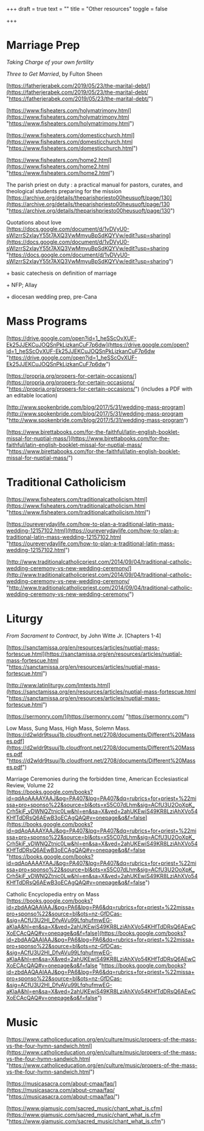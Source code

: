 +++
draft = true
text = ""
title = "Other resources"
toggle = false

+++
# Marriage Prep

_Taking Charge of your own fertility_

_Three to Get Married_, by Fulton Sheen

[https://fatherjerabek.com/2019/05/23/the-marital-debt/](https://fatherjerabek.com/2019/05/23/the-marital-debt/ "https://fatherjerabek.com/2019/05/23/the-marital-debt/")

[https://www.fisheaters.com/holymatrimony.html](https://www.fisheaters.com/holymatrimony.html "https://www.fisheaters.com/holymatrimony.html")

[https://www.fisheaters.com/domesticchurch.html](https://www.fisheaters.com/domesticchurch.html "https://www.fisheaters.com/domesticchurch.html")

[https://www.fisheaters.com/home2.html](https://www.fisheaters.com/home2.html "https://www.fisheaters.com/home2.html")

The parish priest on duty : a practical manual for pastors, curates, and theological students preparing for the mission  
[https://archive.org/details/theparishpriesto00heusuoft/page/130](https://archive.org/details/theparishpriesto00heusuoft/page/130 "https://archive.org/details/theparishpriesto00heusuoft/page/130")

Quotations about love  
[https://docs.google.com/document/d/1vDVyU0-sWlzrrS2xlayY55t7AXQ3VwMmyuBpSdKQYVw/edit?usp=sharing](https://docs.google.com/document/d/1vDVyU0-sWlzrrS2xlayY55t7AXQ3VwMmyuBpSdKQYVw/edit?usp=sharing "https://docs.google.com/document/d/1vDVyU0-sWlzrrS2xlayY55t7AXQ3VwMmyuBpSdKQYVw/edit?usp=sharing")

\+ basic catechesis on definition of marriage

\+ NFP; Allay

\+ diocesan wedding prep, pre-Cana

# Mass Programs

[https://drive.google.com/open?id=1_heSScOvXUF-Ek25JJEKCuJOQSnPkLjzkanCuF7p6dw](https://drive.google.com/open?id=1_heSScOvXUF-Ek25JJEKCuJOQSnPkLjzkanCuF7p6dw "https://drive.google.com/open?id=1_heSScOvXUF-Ek25JJEKCuJOQSnPkLjzkanCuF7p6dw")

[https://propria.org/propers-for-certain-occasions/](https://propria.org/propers-for-certain-occasions/ "https://propria.org/propers-for-certain-occasions/") (includes a PDF with an editable location)

[http://www.spokenbride.com/blog/2017/5/31/wedding-mass-program](http://www.spokenbride.com/blog/2017/5/31/wedding-mass-program "http://www.spokenbride.com/blog/2017/5/31/wedding-mass-program")

[https://www.birettabooks.com/for-the-faithful/latin-english-booklet-missal-for-nuptial-mass/](https://www.birettabooks.com/for-the-faithful/latin-english-booklet-missal-for-nuptial-mass/ "https://www.birettabooks.com/for-the-faithful/latin-english-booklet-missal-for-nuptial-mass/")

# Traditional Catholicism

[https://www.fisheaters.com/traditionalcatholicism.html](https://www.fisheaters.com/traditionalcatholicism.html "https://www.fisheaters.com/traditionalcatholicism.html")

[https://oureverydaylife.com/how-to-plan-a-traditional-latin-mass-wedding-12157102.html](https://oureverydaylife.com/how-to-plan-a-traditional-latin-mass-wedding-12157102.html "https://oureverydaylife.com/how-to-plan-a-traditional-latin-mass-wedding-12157102.html")

[http://www.traditionalcatholicpriest.com/2014/09/04/traditional-catholic-wedding-ceremony-vs-new-wedding-ceremony/](http://www.traditionalcatholicpriest.com/2014/09/04/traditional-catholic-wedding-ceremony-vs-new-wedding-ceremony/ "http://www.traditionalcatholicpriest.com/2014/09/04/traditional-catholic-wedding-ceremony-vs-new-wedding-ceremony/")

# Liturgy

_From Sacrament to Contract_, by John Witte Jr. \[Chapters 1-4\]

[https://sanctamissa.org/en/resources/articles/nuptial-mass-fortescue.html](https://sanctamissa.org/en/resources/articles/nuptial-mass-fortescue.html "https://sanctamissa.org/en/resources/articles/nuptial-mass-fortescue.html")

[http://www.latinliturgy.com/lmtexts.html](https://sanctamissa.org/en/resources/articles/nuptial-mass-fortescue.html "https://sanctamissa.org/en/resources/articles/nuptial-mass-fortescue.html")

[https://sermonry.com/](https://sermonry.com/ "https://sermonry.com/")

Low Mass, Sung Mass, High Mass, Solemn Mass.  
[https://d2wldr9tsuuj1b.cloudfront.net/2708/documents/Different%20Masses.pdf](https://d2wldr9tsuuj1b.cloudfront.net/2708/documents/Different%20Masses.pdf "https://d2wldr9tsuuj1b.cloudfront.net/2708/documents/Different%20Masses.pdf")

Marriage Ceremonies during the forbidden time, American Ecclesiastical Review, Volume 22  
[https://books.google.com/books?id=qdAoAAAAYAAJ&pg=PA407&lpg=PA407&dq=rubrics+for+priest+%22missa+pro+sponso%22&source=bl&ots=xS5C07dLhm&sig=ACfU3U2OoXpK_Crh5kjF_yDWNQZtnic0Lw&hl=en&sa=X&ved=2ahUKEwiS49KR8LziAhXVo54KHfTdDRsQ6AEwB3oECAgQAQ#v=onepage&q&f=false](https://books.google.com/books?id=qdAoAAAAYAAJ&pg=PA407&lpg=PA407&dq=rubrics+for+priest+%22missa+pro+sponso%22&source=bl&ots=xS5C07dLhm&sig=ACfU3U2OoXpK_Crh5kjF_yDWNQZtnic0Lw&hl=en&sa=X&ved=2ahUKEwiS49KR8LziAhXVo54KHfTdDRsQ6AEwB3oECAgQAQ#v=onepage&q&f=false "https://books.google.com/books?id=qdAoAAAAYAAJ&pg=PA407&lpg=PA407&dq=rubrics+for+priest+%22missa+pro+sponso%22&source=bl&ots=xS5C07dLhm&sig=ACfU3U2OoXpK_Crh5kjF_yDWNQZtnic0Lw&hl=en&sa=X&ved=2ahUKEwiS49KR8LziAhXVo54KHfTdDRsQ6AEwB3oECAgQAQ#v=onepage&q&f=false")

Catholic Encyclopedia entry on Mass  
[https://books.google.com/books?id=zbdAAQAAIAAJ&pg=PA6&lpg=PA6&dq=rubrics+for+priest+%22missa+pro+sponso%22&source=bl&ots=nz-GfDCas-&sig=ACfU3U2HI_DfvAVu99LfqhufmwEG-aKlaA&hl=en&sa=X&ved=2ahUKEwiS49KR8LziAhXVo54KHfTdDRsQ6AEwCXoECAcQAQ#v=onepage&q&f=false](https://books.google.com/books?id=zbdAAQAAIAAJ&pg=PA6&lpg=PA6&dq=rubrics+for+priest+%22missa+pro+sponso%22&source=bl&ots=nz-GfDCas-&sig=ACfU3U2HI_DfvAVu99LfqhufmwEG-aKlaA&hl=en&sa=X&ved=2ahUKEwiS49KR8LziAhXVo54KHfTdDRsQ6AEwCXoECAcQAQ#v=onepage&q&f=false "https://books.google.com/books?id=zbdAAQAAIAAJ&pg=PA6&lpg=PA6&dq=rubrics+for+priest+%22missa+pro+sponso%22&source=bl&ots=nz-GfDCas-&sig=ACfU3U2HI_DfvAVu99LfqhufmwEG-aKlaA&hl=en&sa=X&ved=2ahUKEwiS49KR8LziAhXVo54KHfTdDRsQ6AEwCXoECAcQAQ#v=onepage&q&f=false")

# Music

[https://www.catholiceducation.org/en/culture/music/propers-of-the-mass-vs-the-four-hymn-sandwich.html](https://www.catholiceducation.org/en/culture/music/propers-of-the-mass-vs-the-four-hymn-sandwich.html "https://www.catholiceducation.org/en/culture/music/propers-of-the-mass-vs-the-four-hymn-sandwich.html")

[https://musicasacra.com/about-cmaa/faq/](https://musicasacra.com/about-cmaa/faq/ "https://musicasacra.com/about-cmaa/faq/")

[https://www.giamusic.com/sacred_music/chant_what_is.cfm](https://www.giamusic.com/sacred_music/chant_what_is.cfm "https://www.giamusic.com/sacred_music/chant_what_is.cfm")